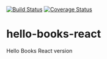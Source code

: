[![Build Status](https://travis-ci.org/Nerldy/hello-books-react.svg?branch=master)](https://travis-ci.org/Nerldy/hello-books-react)
[![Coverage Status](https://coveralls.io/repos/github/Nerldy/hello-books-react/badge.svg?branch=master)](https://coveralls.io/github/Nerldy/hello-books-react?branch=master)

# hello-books-react

Hello Books React version
